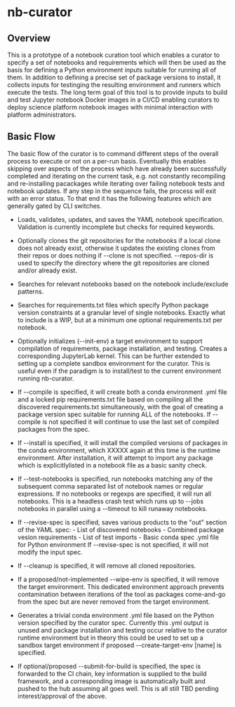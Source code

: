 # nb-curator

## Overview

This is a prototype of a notebook curation tool which enables a curator to
specify a set of notebooks and requirements which will then be used as the basis
for defining a Python environment inputs suitable for running all of them.  In
addition to defining a precise set of package versions to install,  it collects
inputs for
testinging the resulting environment and runners which execute the tests.  The
long term goal of this tool is to provide inputs to build and test Jupyter
notebook Docker images in a CI/CD enabling curators to deploy science platform
notebook images with minimal interaction with platform administrators.

## Basic Flow

The basic flow of the curator is to command different steps of the overall
process to execute or not on a per-run basis.   Eventually this enables
skipping over aspects of the process which have already been successfully
completed and iterating on the current task,  e.g. not constantly recompiling
and re-installing pacackages while iterating over failing notebook tests and
notebook updates.  If any step in the
sequence fails,  the process will exit with an error status.  To that end it has
the following features which are generally gated by CLI switches.  

- Loads, validates, updates, and saves the YAML notebook specification.
  Validation is currently incomplete but checks for required keywords.

- Optionally clones the git repositories for the notebooks if a
  local clone does not already exist,  otherwise it updates the existing clones
  from their repos or does nothing if --clone is not specified.  --repos-dir is
  used to specify the directory where the git repositories are cloned and/or
  already exist.

- Searches for relevant notebooks based on the notebook include/exclude
  patterns.

- Searches for requirements.txt files which specify Python package version
constraints at a granular level of single notebooks.  Exactly what to include
is a WIP,  but at a minimum one optional requirements.txt per notebook.

- Optionally initializes (--init-env) a target environment to support
  compilation of requirements, package installation, and testing.   Creates a
  corresponding JupyterLab kernel.  This can be further extended to setting
  up a complete sandbox environment for the curator.   This is useful even if
  the paradigm is to install/test to the current environment running nb-curator.

- If --compile is specified,  it will create both a conda environment .yml file
and a locked pip requirements.txt file based on compiling all the discovered
requirements.txt simultaneously,  with the goal of creating a package version
spec suitable for running ALL of the notebooks.  If --compile is not specified
it will continue to use the last set of compiled packages from the spec.

- If --install is specified,  it will install the compiled versions of packages in the conda environment,  which XXXXX again at this time is the runtime environment. After installation,  it will attempt to import any package which is explicitlylisted in a notebook file as a basic sanity check.

- If --test-notebooks is specified, run notebooks matching any of the subsequent
comma separated list of notebook names or regular expressions.  If no notebooks
or regexps are specified,  it will run all notebooks.  This is a headless crash
test which runs up to --jobs notebooks in parallel using a --timeout to kill
runaway notebooks.

- If --revise-spec is specified,  saves various products to the "out" section of
  the YAML spec:
      - List of discovered notebooks
      - Combined package vesion requirements
      - List of test imports
      - Basic conda spec .yml file for Python environment
  If --revise-spec is not specified,  it will not modify the input spec.

- If --cleanup is specified,  it will remove all cloned repositories.

- If a proposed/not-implemented --wipe-env is specified,  it will remove the
target environment.   This dedicated environment approach prevents contamination
between iterations of the tool as packages come-and-go from the spec but are
never removed from the target environment.

- Generates a trivial conda environment .yml file based on the Python version
specified by the curator spec.   Currently this .yml output is unused and
package installation and testing occur relative to the curator runtime
environment but in theory this could be used to set up a sandbox target
environment if proposed --create-target-env [name] is specified.

- If optional/proposed --submit-for-build is specified,  the spec is forwarded
  to the CI chain,  key information is supplied to the build framework, and a
  corresponding image is automatically built and pushed to the hub assuming all
  goes well.   This is all still TBD pending interest/approval of the above.
